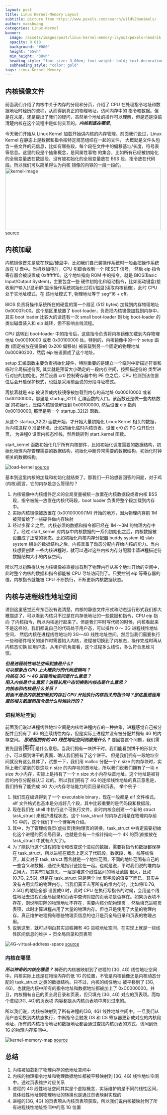 ```yaml
---
layout: post
title: Linux Kernel-Memory Layout
subtitle: picture from https://www.pexels.com/search/wild%20animals/ 
author: maxshuang
categories: Linux-Kernel
banner:
  image: /assets/images/post/linux-kernel-memory-layout/pexels-hendrik-cornelissen-2862070.jpg
  opacity: 0.618
  background: "#000"
  height: "55vh"
  min_height: "38vh"
  heading_style: "font-size: 3.00em; font-weight: bold; text-decoration: underline"
  subheading_style: "color: gold"
tags: Linux-Kernel Memory
---
```

## 内核镜像文件

前面我们介绍了内核中关于内存的分段和分页，介绍了 CPU 在处理指令地址和数据地址时经历的流程，从而得到真正的物理地址，访问内存中的
指令和数据。但是在末尾，还是提出了我们的疑问，虽然单个地址的操作可以理解，但是还是没搞清楚内核在这个流程中是如何交互的。***内核到底在哪里***。

今天我们开始从 Linux Kernel 加载开始讲内核的内存管理。前面我们说过，Linux Kernel 在静态上是数据和指令按特定规范组织在一起的文件，
大概就是文件头包含一些文件的元信息，比如有哪些段，每个段在文件中的偏移基址/长度，符号表等信息。这里的段是个抽象概念，是同属性事物
的集合，比如所有已经被初始化的全局变量放在数据段，没有被初始化的全局变量放在 BSS 段，指令放在代码段。所以我们可以简单得认为内核
镜像的内容的一段一段的。
<img src="/assets/images/post/linux-kernel-memory-layout/image-2022-08-13-1231.png" alt="kernel-image" style="height: 200px; width:500px;"/>
[source](https://excalidraw.com/#json=zEyNpBhmkQXdrrOfBG50r,BTxyEqmP9aQAJDk-crUp0w)

## 内核加载

内核镜像首先是放在软盘/硬盘中，比如我们自己装操作系统时一般会把操作系统放在 U 盘中。当机器加电时，CPU 引脚会收到一个 RESET 信号，
然后 eip 指令寄存器会被设置成 0xfffffff0。这个地址指向 ROM 中的指令，就是 BIOS(Basic Input/Output System)，主要包含一些
硬件初始化和驱动指令，比如驱动键盘(接收用户输入)/显示屏(显示操作系统初始化过程)/磁盘(读取内核镜像)。此时 CPU 处于实地址模式，在
该地址模式下, 物理地址等于 seg\*16 + off。

BIOS 负责将操作系统所在的硬盘的第一个扇区 (512 bytes) 加载到内存物理地址 0x00007c00。这个扇区里放置了 boot-loader，负责把内核镜像加载到内存中，
其实 boot loader 比较大的话还有一次 small boot-loader 到 big boot-loader 的类似磁盘装入和 eip 跳转，但不影响主线流程。

CPU 跳转到 boot-loader 中的指令后，这些指令负责将内核镜像加载到内存物理地址 0x00010000 或者 0x00100000 处。特别的，内核镜像中的一个 setup 函数
(固定被放在镜像的 0x200 偏移处) 被装载到另一个固定的物理地址 0x00090200，然后 eip 被设置成了这个地址。

setup 汇编函数主要负责初始化硬件，特别重要的是建立一个临时中断描述符表和临时全局描述符表, 其实就是预留大小确定的一段内存空间，按照描述符的
类型进行对应的初始化。然后设置 cr0 控制寄存器中的 PE 位之后，CPU 检测到该位置位后会开启保护模式，也就是采用前面说的分段寻址模式。

再接着就是 eip 被设置成内核镜像被加载到内存的首地址 0x00010000 或者 0x00100000，那里是 startup_32(1) 汇编函数的入口。该函数还是做一些内核数据
的初始化，压缩内核镜像解压到 0x00100000, 然后设置 eip 指向 0x00100000, 那里是另一个 startup_32(2) 函数。

从这个 startup_32(2) 函数开始，才开始大量初始化 Linux Kernel 相关的数据，为内核进程 0 准备环境，比如初始化临时内核页表，设置 cr0 的 PG 位开启分页，
为进程0 设置内核态堆栈，然后跳转到 start_kernel 函数。

start_kernel 函数初始化几乎所有内核部件，比如初始化调度需要的数据结构，初始化物理内存管理需要的数据结构，初始化中断异常需要的数据结构，初始化时钟
相关的数据结构。

![load-kernel](/assets/images/post/linux-kernel-memory-layout/load-memory-2022-08-20-2101.png)
[source](https://excalidraw.com/#json=60Qk-AK6mAoNHQN6ZqozT,Is9zlVvMT24nF0eJfBVl7Q)

基本到这里内核的加载和初始化就结束了。那我们一开始想要回答的问题，对于鸡(内核)而言，它的内存是怎么管理的？
1. 内核镜像中内核组件定义的全局变量被统一放置在内核数据段或者内核 BSS 段，指令被统一放置在内核代码段，boot loader 负责将整个段加载到内存中。
2. 实际内核镜像被放置在 0x00100000(1M) 开始的地方，因为物理内存前 1M 被预留给了一些硬件做内存映射
3. 经过步骤 2 之后，内核必须的数据和指令都已经在 1M ～3M 的物理内存中了。经过 start_kernel 对内存中内核数据的一系列初始化之后，内核数据被
设置成了正常的状态。比如初始化内核内存分配器 buddy system 和 slab system 相关的数据结构之后，内核具备了动态分配内存给内核的能力。当内核想要创建
一些内核进程时，就可以通过这些内核内存分配器申请进程描述符数据结构大小的内存空间。

所以可以初略得认为内核镜像被直接加载到了物理内存从某个地址开始的空间中，此时整个内核的数据和指令都能被 CPU 寻址访问到了。只要控制 eip 等寄存器的
值，内核指令就能被 CPU 不断执行，不断更新内核数据状态。

## 内核与进程线性地址空间
讲到这里感觉还有东西没有说清楚。内核的静态文件形式和动态运行形式我们都大概描述了，可以看到内核只不过是在内存低地址的一些数据和指令，CPU eip 指向
了内核指令，所以内核运行起来了。但是我们平时写代码的时候，内核看起来不是这样的，我们都说自己的代码处于用户态，可以操作 0 ～ 3G 进程线性地址空间，
然后内核在进程线性地址的 3G～4G 线性地址空间。然后当我们需要执行一些和硬件相关的操作时需要陷入内核，进程被切换到了内核态，操作完成时再从内核态切换
回用户态。从用户的角度看，这个过程多么线性，多么符合思维习惯。

***但是进程线性地址空间到底是什么?***  
***可以想象出 CPU 上大概执行的代码逻辑吗？***  
***内核在 3G ～ 4G 进程地址空间是什么意思？***  
***陷入内核是什么意思？进程从用户态切换到内核态是什么意思？***  
***内核态和内核是什么关系？***  
***前面不是说内核被加载到内存后 CPU 开始执行内核相关的指令吗？那这里进程角度的相关数据和指令是什么时候执行的？***  

### 进程地址空间
前面我们说过进程线性地址空间是内核给进程内存的一种抽象，进程感觉自己被分配并且拥有了 4G 的连续线性内存，但是实际上进程并没有被分配并拥有
4G 的内存空间。
***那进程拥有的 4G 线性地址空间到底是什么？***
要回答这个问题，我们需要先回答<font size=5>`拥有`</font>是什么意思。当我们拥有一块饼干时，我们能看到饼干的形状大小，可以摸到饼干的表面，确认我们拥有了这个饼干。
但是我们拥有一段地址空间就没有这么具体了，试想一下，我们用 malloc 分配一个 n size 的内存块时，实际上我们拿到的是这块 n size 的内存块的首地址，所以我们说我们拥有了一块 n size 大小内存，实际上是持有了一个 n size 大小内存块首地址。这个地址是被背后的内存分配器认证
过的。所以我们拥有了 4G 的连续线性地址的真正意思是，我们持有了能完成 4G 大小内存寻址能力的页目录和页表。
举个例子：
1. 我们现在编译得到了一个 executable binary，现在一般都是 elf 文件格式。elf 文件格式也基本是分成好几个段，其中比较重要的是代码段和数据段。
2. 现在我们在 shell 中执行这个可执行文件，此时内核会创建一个新的 struct task_struct 来维护进程状态，这个 task_struct 的内存占用是在物理内存前 1G 中的，这个我们下一个博客再介绍。
3. 其中，为了管理线性页(虚拟页)到物理页的转换，task_struct 中肯定需要初始化这个进程的页全局目录，也就是会有一个指针指向一个 4K 的页(直接放在 task_struct 中就有点大了)。
4. 为了能执行这个进程的指令和改变这个进程的数据，需要将指令和数据都保存在 task_struct，所以进程在概念上定义了代码段，数据段，堆，栈等线性区，其实对于 task_struct
而言就是一个地址范围，不同的地址范围有自己的一些含义和数据，通过头尾指针链接在一起。也就是说，平时我们说的堆内存占用大，其实有2层意思，一层是堆这个线性区间的地址范围
很大，比如 [0.7G, 2.5G), 但是在 task_struct 只是两个 int 型字段的值变了而已，其实并没有占用实际的物理内存。当我们真正去写所有的堆内存时，比如将[0.7G, 2.5G] 的地址全部
设置成0 时，此时 CPU 在执行写指令的时候，会用这个线性地址去进程页全局目录和页表中查询对应的页表项是否存在。如果页表项不存在，则说明实际的物理地址不存在，需要内核分配物理页
，然后填充进程页表项，此时才算进程占用了大量的物理内存。但也只是使用了大量的物理内存，真正维护进程拥有哪些物理页信息的也只是页全局目录和页表的物理占用。
5. 说到这里，就可以明白其实进程拥有 4G 进程地址空间，在实现上就是一些线性区间信息的维护 + 页全局目录和页表项

![4G-virtual-address-space](/assets/images/post/linux-kernel-memory-layout/4G-linear-address-space-2022-08-21-1000.png)
[source](https://excalidraw.com/#json=Ejo6ppNdifr-RtMBYQFup,5EBA7gxMc9wZVMtJfA8dg)

### 内核在哪里
***所以神奇的内核在哪里？***
神奇的内核被映射到了进程的 [3G, 4G) 线性地址空间中。内核实际上还是在物理内存的低 1G 的位置，不管是内核镜像还是内核动态分配的 task_struct 之类的数据结构。只不过，内核的线性地址
被平移到了 [3G, 4G)，也就是内核中所有的指令地址和数据地址都被加上了 0xC0000000。并且，内核拥有自己的页全局目录和页表，但只填充 [3G, 4G) 对应的页表项。而每个进程[3G, 4G)的页表项
内容都是从内核页表项中拷贝过来的。

所以我们说，内核被映射到了所有进程的[3G, 4G) 线性地址空间中。一旦我们从用户态切换到内核态执行，中断指令会触发 DS 和 CS 寄存器更新成对应的内核段地址，所有的内核指令地址和数据地址都会通过查找内核页表的方式，访问到低 1G 的物理内存空间中。

![kernel-memory-map](/assets/images/post/linux-kernel-memory-layout/kernel-map.png)
[source](https://excalidraw.com/#json=Nt_1lcAR1ofT0wf_ZxxnY,1IyP4XMJ7ljSRDq7DxasCw)


## 总结
1. 内核被加载到了物理内存的低地址空间中
2. 内核的物理指令地址和物理数据地址都被平移映射到 [3G, 4G) 线性地址空间中，通过页表维护对应关系
3. 进程的 4G 线性地址空间其实是个虚拟概念，实际维护的是不同的线性区间，具体线性地址到物理地址的转换也是通过页表映射实现的
4. 进程的[3G, 4G) 的页表项从内核页表项获取，所以我们说内核被映射到了所有进程线性地址空间中的高 1G 位置
